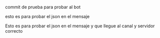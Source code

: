 commit de prueba para probar al bot

esto es para probar el json en el mensaje

Esto es para probar el json en el mensaje y que llegue al canal y servidor correcto
